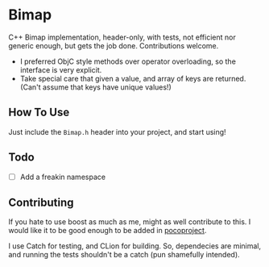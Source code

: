 # Bimap

C++ Bimap implementation, header-only, with tests, not efficient nor generic enough, but gets the job done. Contributions welcome.

- I preferred ObjC style methods over operator overloading, so the interface is very explicit.
- Take special care that given a value, and array of keys are returned. (Can't assume that keys have unique values!)

## How To Use

Just include the `Bimap.h` header into your project, and start using!

## Todo

- [ ] Add a freakin namespace

## Contributing

If you hate to use boost as much as me, might as well contribute to this. I would like it to be good enough to be added in [pocoproject](http://pocoproject.org).

I use Catch for testing, and CLion for building. So, dependecies are minimal, and running the tests shouldn't be a catch (pun shamefully intended).

